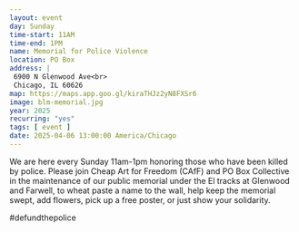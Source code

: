 ```yaml
---
layout: event
day: Sunday
time-start: 11AM
time-end: 1PM
name: Memorial for Police Violence
location: PO Box
address: |
 6900 N Glenwood Ave<br>
 Chicago, IL 60626
map: https://maps.app.goo.gl/kiraTHJz2yN8FXSr6
image: blm-memorial.jpg
year: 2025
recurring: "yes"
tags: [ event ]
date: 2025-04-06 13:00:00 America/Chicago
---
```

We are here every Sunday 11am-1pm honoring those who have been killed by police. Please join Cheap Art for Freedom (CAfF) and PO Box Collective in the maintenance of our public memorial under the El tracks at Glenwood and Farwell, to wheat paste a name to the wall, help keep the memorial swept, add flowers, pick up a free poster, or just show your solidarity. 

#defundthepolice